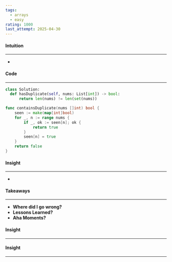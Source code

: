 ```yaml
---
tags:
  - arrays
  - easy
rating: 1000
last_attempt: 2025-04-30
---
```



#### Intuition
---
- 

#### Code
---

```python
class Solution:
  def hasDuplicate(self, nums: List[int]) -> bool:
      return len(nums) != len(set(nums))
```

```go
func containsDuplicate(nums []int) bool {
	seen := make(map[int]bool)
	for _, n := range nums {
		if _, ok := seen[n]; ok {
			return true
		}
		seen[n] = true
	}
	return false
}
```
#### Insight
---
- 

#### Takeaways
---
- **Where did I go wrong?**
- **Lessons Learned?**
- **Aha Moments?**

#### Insight
---

#### Insight
---

